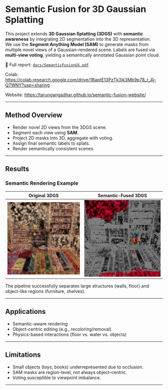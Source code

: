 # Semantic Fusion for 3D Gaussian Splatting

This project extends **3D Gaussian Splatting (3DGS)** with **semantic awareness** by integrating 2D segmentation into the 3D representation.  
We use the **Segment Anything Model (SAM)** to generate masks from multiple novel views of a Gaussian-rendered scene. Labels are fused via **multi-view voting**, yielding a semantically annotated Gaussian point cloud.

📄 Full report: [`docs/SemanticFusionGS.pdf`](docs/SemanticFusionGS.pdf)

Colab: https://colab.research.google.com/drive/1BaptE13PzTk3jk3Mb9p78_r_4j-Q7WNY?usp=sharing

Website: https://tarungangadhar.github.io/semantic-fusion-website/

---

## Method Overview
- Render novel 2D views from the 3DGS scene.  
- Segment each view using **SAM**.  
- Project 2D masks into 3D, aggregate with voting.  
- Assign final semantic labels to splats.  
- Render semantically consistent scenes.

---

## Results
### Semantic Rendering Example
| Original 3DGS | Semantic-Fused 3DGS |
|---------------|----------------------|
| ![](assets/example_original.png) | ![](assets/example_semantic.png) |

The pipeline successfully separates large structures (walls, floor) and object-like regions (furniture, shelves).

---

## Applications
- Semantic-aware rendering  
- Object-centric editing (e.g., recoloring/removal)  
- Physics-based interactions (floor vs. water vs. objects)

---

## Limitations
- Small objects (toys, books) underrepresented due to occlusion.  
- SAM masks are region-level, not always object-centric.  
- Voting susceptible to viewpoint imbalance.

---

